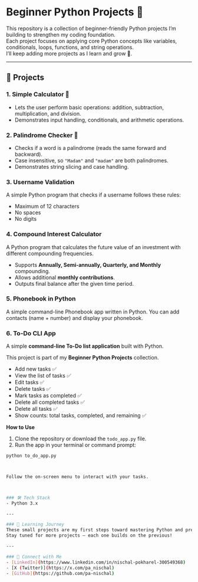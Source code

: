 # Beginner Python Projects 🐍

This repository is a collection of beginner-friendly Python projects I’m building to strengthen my coding foundation.  
Each project focuses on applying core Python concepts like variables, conditionals, loops, functions, and string operations.  
I’ll keep adding more projects as I learn and grow 🚀.

---

## 📂 Projects

### 1. Simple Calculator 🔢
- Lets the user perform basic operations: addition, subtraction, multiplication, and division.
- Demonstrates input handling, conditionals, and arithmetic operations.

### 2. Palindrome Checker 🔄
- Checks if a word is a palindrome (reads the same forward and backward).
- Case insensitive, so `"Madam"` and `"madam"` are both palindromes.
- Demonstrates string slicing and case handling.

### 3. Username Validation
A simple Python program that checks if a username follows these rules:
- Maximum of 12 characters
- No spaces
- No digits

### 4. Compound Interest Calculator
A Python program that calculates the future value of an investment with different compounding frequencies.
- Supports **Annually, Semi-annually, Quarterly, and Monthly** compounding.
- Allows additional **monthly contributions**.
- Outputs final balance after the given time period.

### 5. Phonebook in Python

A simple command-line Phonebook app written in Python.
You can add contacts (name + number) and display your phonebook.

### 6. To-Do CLI App

A simple **command-line To-Do list application** built with Python.  

This project is part of my **Beginner Python Projects** collection.

- Add new tasks ✅  
- View the list of tasks ✅  
- Edit tasks ✅  
- Delete tasks ✅  
- Mark tasks as completed ✅  
- Delete all completed tasks ✅  
- Delete all tasks ✅  
- Show counts: total tasks, completed, and remaining ✅  

 **How to Use**

1. Clone the repository or download the `todo_app.py` file.  
2. Run the app in your terminal or command prompt:

```bash
python to_do_app.py



Follow the on-screen menu to interact with your tasks.



### 🛠️ Tech Stack
- Python 3.x  

---

### 🌱 Learning Journey
These small projects are my first steps toward mastering Python and preparing for AI/ML development.  
Stay tuned for more projects — each one builds on the previous!

---

### 🤝 Connect with Me
- [LinkedIn](https://www.linkedin.com/in/nischal-pokharel-300549368)
- [X (Twitter)](https://x.com/pa_nischal)  
- [GitHub](https://github.com/pa-nischal)
